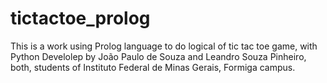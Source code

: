 # tictactoe_prolog
This is a work using Prolog language to do logical of tic tac toe game, with Python
Develolep by João Paulo de Souza and Leandro Souza Pinheiro, both, students of Instituto Federal de Minas Gerais, Formiga campus.

